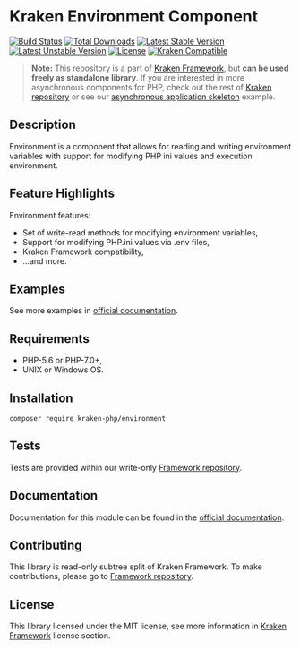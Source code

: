 # Kraken Environment Component

[![Build Status](https://travis-ci.org/kraken-php/framework.svg)](https://travis-ci.org/kraken-php/framework)
[![Total Downloads](https://poser.pugx.org/kraken-php/environment/downloads)](https://packagist.org/packages/kraken-php/environment) 
[![Latest Stable Version](https://poser.pugx.org/kraken-php/environment/v/stable)](https://packagist.org/packages/kraken-php/environment) 
[![Latest Unstable Version](https://poser.pugx.org/kraken-php/environment/v/unstable)](https://packagist.org/packages/kraken-php/environment) 
[![License](https://poser.pugx.org/kraken-php/framework/license)](https://packagist.org/packages/kraken-php/framework)
[![Kraken Compatible](https://img.shields.io/badge/kraken-compatible-6b02af.svg)](https://github.com/kraken-php/framework)

> **Note:** This repository is a part of [Kraken Framework][3], but **can be used freely as standalone library**. If you 
are interested in more asynchronous components for PHP, check out the rest of [Kraken repository][5] or see our 
[asynchronous application skeleton][4] example.

## Description

Environment is a component that allows for reading and writing environment variables with support for modifying
PHP ini values and execution environment.

## Feature Highlights

Environment features:

* Set of write-read methods for modifying environment variables,
* Support for modifying PHP.ini values via .env files,
* Kraken Framework compatibility,
* ...and more.

## Examples

See more examples in [official documentation][2].

## Requirements

* PHP-5.6 or PHP-7.0+,
* UNIX or Windows OS.

## Installation

```
composer require kraken-php/environment
```

## Tests

Tests are provided within our write-only [Framework repository][3].

## Documentation

Documentation for this module can be found in the [official documentation][2].

## Contributing

This library is read-only subtree split of Kraken Framework. To make contributions, please go to [Framework repository][3].

## License

This library licensed under the MIT license, see more information in [Kraken Framework][3] license section.

[1]: http://kraken-php.com
[2]: http://kraken-php.com/docs/api-environment
[3]: https://github.com/kraken-php/framework
[4]: https://github.com/kraken-php/kraken
[5]: https://github.com/kraken-php
